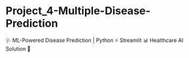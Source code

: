 # Project_4-Multiple-Disease-Prediction
🩺 ML-Powered Disease Prediction | Python ⚡ Streamlit 📊 Healthcare AI Solution 🚀
